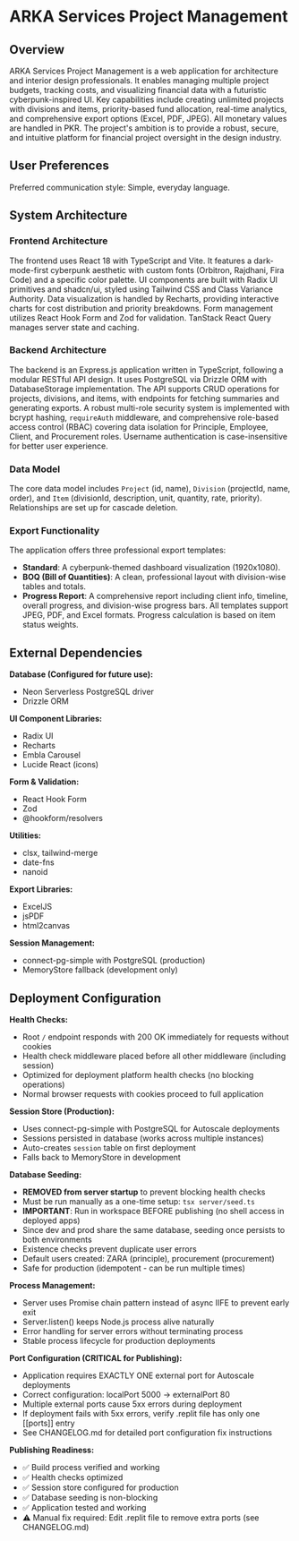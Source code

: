 # ARKA Services Project Management

## Overview

ARKA Services Project Management is a web application for architecture and interior design professionals. It enables managing multiple project budgets, tracking costs, and visualizing financial data with a futuristic cyberpunk-inspired UI. Key capabilities include creating unlimited projects with divisions and items, priority-based fund allocation, real-time analytics, and comprehensive export options (Excel, PDF, JPEG). All monetary values are handled in PKR. The project's ambition is to provide a robust, secure, and intuitive platform for financial project oversight in the design industry.

## User Preferences

Preferred communication style: Simple, everyday language.

## System Architecture

### Frontend Architecture

The frontend uses React 18 with TypeScript and Vite. It features a dark-mode-first cyberpunk aesthetic with custom fonts (Orbitron, Rajdhani, Fira Code) and a specific color palette. UI components are built with Radix UI primitives and shadcn/ui, styled using Tailwind CSS and Class Variance Authority. Data visualization is handled by Recharts, providing interactive charts for cost distribution and priority breakdowns. Form management utilizes React Hook Form and Zod for validation. TanStack React Query manages server state and caching.

### Backend Architecture

The backend is an Express.js application written in TypeScript, following a modular RESTful API design. It uses PostgreSQL via Drizzle ORM with DatabaseStorage implementation. The API supports CRUD operations for projects, divisions, and items, with endpoints for fetching summaries and generating exports. A robust multi-role security system is implemented with bcrypt hashing, `requireAuth` middleware, and comprehensive role-based access control (RBAC) covering data isolation for Principle, Employee, Client, and Procurement roles. Username authentication is case-insensitive for better user experience.

### Data Model

The core data model includes `Project` (id, name), `Division` (projectId, name, order), and `Item` (divisionId, description, unit, quantity, rate, priority). Relationships are set up for cascade deletion.

### Export Functionality

The application offers three professional export templates:
- **Standard**: A cyberpunk-themed dashboard visualization (1920x1080).
- **BOQ (Bill of Quantities)**: A clean, professional layout with division-wise tables and totals.
- **Progress Report**: A comprehensive report including client info, timeline, overall progress, and division-wise progress bars.
All templates support JPEG, PDF, and Excel formats. Progress calculation is based on item status weights.

## External Dependencies

**Database (Configured for future use):**
- Neon Serverless PostgreSQL driver
- Drizzle ORM

**UI Component Libraries:**
- Radix UI
- Recharts
- Embla Carousel
- Lucide React (icons)

**Form & Validation:**
- React Hook Form
- Zod
- @hookform/resolvers

**Utilities:**
- clsx, tailwind-merge
- date-fns
- nanoid

**Export Libraries:**
- ExcelJS
- jsPDF
- html2canvas

**Session Management:**
- connect-pg-simple with PostgreSQL (production)
- MemoryStore fallback (development only)

## Deployment Configuration

**Health Checks:**
- Root `/` endpoint responds with 200 OK immediately for requests without cookies
- Health check middleware placed before all other middleware (including session)
- Optimized for deployment platform health checks (no blocking operations)
- Normal browser requests with cookies proceed to full application

**Session Store (Production):**
- Uses connect-pg-simple with PostgreSQL for Autoscale deployments
- Sessions persisted in database (works across multiple instances)
- Auto-creates `session` table on first deployment
- Falls back to MemoryStore in development

**Database Seeding:**
- **REMOVED from server startup** to prevent blocking health checks
- Must be run manually as a one-time setup: `tsx server/seed.ts`
- **IMPORTANT**: Run in workspace BEFORE publishing (no shell access in deployed apps)
- Since dev and prod share the same database, seeding once persists to both environments
- Existence checks prevent duplicate user errors
- Default users created: ZARA (principle), procurement (procurement)
- Safe for production (idempotent - can be run multiple times)

**Process Management:**
- Server uses Promise chain pattern instead of async IIFE to prevent early exit
- Server.listen() keeps Node.js process alive naturally
- Error handling for server errors without terminating process
- Stable process lifecycle for production deployments

**Port Configuration (CRITICAL for Publishing):**
- Application requires EXACTLY ONE external port for Autoscale deployments
- Correct configuration: localPort 5000 → externalPort 80
- Multiple external ports cause 5xx errors during deployment
- If deployment fails with 5xx errors, verify .replit file has only one [[ports]] entry
- See CHANGELOG.md for detailed port configuration fix instructions

**Publishing Readiness:**
- ✅ Build process verified and working
- ✅ Health checks optimized
- ✅ Session store configured for production
- ✅ Database seeding is non-blocking
- ✅ Application tested and working
- ⚠️ Manual fix required: Edit .replit file to remove extra ports (see CHANGELOG.md)